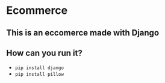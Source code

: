 # Ecommerce 

## This is an eccomerce made with Django

## How can you run it?

- ```pip install django```
- ```pip install pillow```